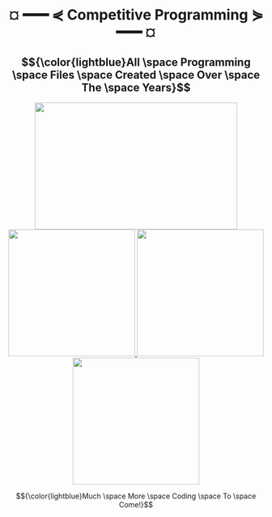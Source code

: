 <h1 align="center" style="font-weight:bold;"> ¤ ━━━ ⋞ Competitive Programming ⋟ ━━━ ¤ </h1>
<h2 align="center">
$${\color{lightblue}All \space Programming \space Files \space Created \space Over \space The \space Years}$$
</h2>
<p align="center">
<a href="https://codeforces.com/profile/giavonator">
  <img src="https://github.com/Giavonator/Competitive-Programming/assets/68939873/0f29c84d-b55a-4d17-8f3b-ff54c5273e0d" width="400" height="250">
</a>
  
<a href="https://sweetyoself.co](https://codeforces.com/profile/giavonator">
  <img src="https://github.com/Giavonator/Competitive-Programming/assets/68939873/e6ff064b-ede2-42b8-8884-11343ca3b99f" width="250" height="250">
</a>

<a href="https://sweetyoself.co](https://codeforces.com/profile/giavonator">
  <img src="https://github.com/Giavonator/Competitive-Programming/assets/68939873/731b3a06-9079-4e40-a081-a7f86359a375" width="250" height="250">
</a>

<a href="https://sweetyoself.co](https://codeforces.com/profile/giavonator">
  <img src="https://github.com/Giavonator/Competitive-Programming/assets/68939873/4a2565c9-dddb-4ddf-a32f-50313f27f999" width="250" height="250">
</a>
  

$${\color{lightblue}Much \space More \space Coding \space To \space Come!}$$

</p>
  

